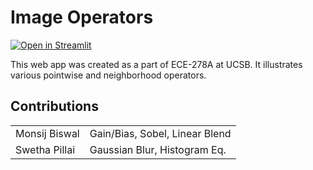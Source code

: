 # Image Operators

[![Open in Streamlit](https://static.streamlit.io/badges/streamlit_badge_black_white.svg)](https://share.streamlit.io/yourGitHubName/yourRepo/yourApp/)


This web app was created as a part of ECE-278A at UCSB. It illustrates various pointwise and neighborhood operators.

## Contributions
|               |                                |
|---------------|--------------------------------|
| Monsij Biswal | Gain/Bias, Sobel, Linear Blend |
| Swetha Pillai | Gaussian Blur, Histogram Eq.   |
